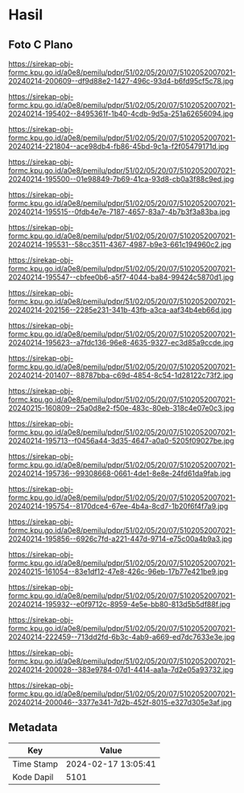 # Hasil

## Foto C Plano

https://sirekap-obj-formc.kpu.go.id/a0e8/pemilu/pdpr/51/02/05/20/07/5102052007021-20240214-200609--df9d88e2-1427-496c-93d4-b6fd95cf5c78.jpg

https://sirekap-obj-formc.kpu.go.id/a0e8/pemilu/pdpr/51/02/05/20/07/5102052007021-20240214-195402--8495361f-1b40-4cdb-9d5a-251a62656094.jpg

https://sirekap-obj-formc.kpu.go.id/a0e8/pemilu/pdpr/51/02/05/20/07/5102052007021-20240214-221804--ace98db4-fb86-45bd-9c1a-f2f05479171d.jpg

https://sirekap-obj-formc.kpu.go.id/a0e8/pemilu/pdpr/51/02/05/20/07/5102052007021-20240214-195500--01e98849-7b69-41ca-93d8-cb0a3f88c9ed.jpg

https://sirekap-obj-formc.kpu.go.id/a0e8/pemilu/pdpr/51/02/05/20/07/5102052007021-20240214-195515--0fdb4e7e-7187-4657-83a7-4b7b3f3a83ba.jpg

https://sirekap-obj-formc.kpu.go.id/a0e8/pemilu/pdpr/51/02/05/20/07/5102052007021-20240214-195531--58cc3511-4367-4987-b9e3-661c194960c2.jpg

https://sirekap-obj-formc.kpu.go.id/a0e8/pemilu/pdpr/51/02/05/20/07/5102052007021-20240214-195547--cbfee0b6-a5f7-4044-ba84-99424c5870d1.jpg

https://sirekap-obj-formc.kpu.go.id/a0e8/pemilu/pdpr/51/02/05/20/07/5102052007021-20240214-202156--2285e231-341b-43fb-a3ca-aaf34b4eb66d.jpg

https://sirekap-obj-formc.kpu.go.id/a0e8/pemilu/pdpr/51/02/05/20/07/5102052007021-20240214-195623--a7fdc136-96e8-4635-9327-ec3d85a9ccde.jpg

https://sirekap-obj-formc.kpu.go.id/a0e8/pemilu/pdpr/51/02/05/20/07/5102052007021-20240214-201407--88787bba-c69d-4854-8c54-1d28122c73f2.jpg

https://sirekap-obj-formc.kpu.go.id/a0e8/pemilu/pdpr/51/02/05/20/07/5102052007021-20240215-160809--25a0d8e2-f50e-483c-80eb-318c4e07e0c3.jpg

https://sirekap-obj-formc.kpu.go.id/a0e8/pemilu/pdpr/51/02/05/20/07/5102052007021-20240214-195713--f0456a44-3d35-4647-a0a0-5205f09027be.jpg

https://sirekap-obj-formc.kpu.go.id/a0e8/pemilu/pdpr/51/02/05/20/07/5102052007021-20240214-195736--99308668-0661-4de1-8e8e-24fd61da9fab.jpg

https://sirekap-obj-formc.kpu.go.id/a0e8/pemilu/pdpr/51/02/05/20/07/5102052007021-20240214-195754--8170dce4-67ee-4b4a-8cd7-1b20f6f4f7a9.jpg

https://sirekap-obj-formc.kpu.go.id/a0e8/pemilu/pdpr/51/02/05/20/07/5102052007021-20240214-195856--6926c7fd-a221-447d-9714-e75c00a4b9a3.jpg

https://sirekap-obj-formc.kpu.go.id/a0e8/pemilu/pdpr/51/02/05/20/07/5102052007021-20240215-161054--83e1df12-47e8-426c-96eb-17b77e421be9.jpg

https://sirekap-obj-formc.kpu.go.id/a0e8/pemilu/pdpr/51/02/05/20/07/5102052007021-20240214-195932--e0f9712c-8959-4e5e-bb80-813d5b5df88f.jpg

https://sirekap-obj-formc.kpu.go.id/a0e8/pemilu/pdpr/51/02/05/20/07/5102052007021-20240214-222459--713dd2fd-6b3c-4ab9-a669-ed7dc7633e3e.jpg

https://sirekap-obj-formc.kpu.go.id/a0e8/pemilu/pdpr/51/02/05/20/07/5102052007021-20240214-200028--383e9784-07d1-4414-aa1a-7d2e05a93732.jpg

https://sirekap-obj-formc.kpu.go.id/a0e8/pemilu/pdpr/51/02/05/20/07/5102052007021-20240214-200046--3377e341-7d2b-452f-8015-e327d305e3af.jpg


## Metadata

| Key        | Value               |
| ---------- | ------------------- |
| Time Stamp | 2024-02-17 13:05:41 |
| Kode Dapil | 5101                |



